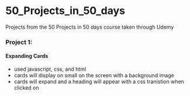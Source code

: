 # 50_Projects_in_50_days
Projects from the 50 Projects in 50 days course taken through Udemy

### Project 1:
#### Expanding Cards
- used javascript, css, and html
- cards will display on small on the screen with a background image 
- cards will expand and a heading will appear with a css tranistion when clicked on
